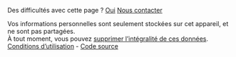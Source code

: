 <div class="feedback-block">
    <p class="feedback-component" data-feedback-transition-delay="500">
        <span class="feedback-question">
            Des difficultés avec cette page ?
            <span class="feedback-controls">
                <a class="button button-outline button-feedback button-feedback-flag" data-feedback="flag" href="">Oui</a>
                <a class="button button-outline button-feedback-contact" href="mailto:mesconseilscovid@sante.gouv.fr">Nous contacter</a>
            </span>
        </span>
        <span class="feedback-message" hidden>
            Merci pour votre retour, si vous souhaitez nous en dire plus,
            écrivez-nous à : 
            <a href="mailto:mesconseilscovid@sante.gouv.fr">mesconseilscovid@sante.gouv.fr</a>
        </span>
    </p>
</div>

<div class="legals">

Vos informations personnelles sont seulement stockées sur cet appareil, et ne sont pas partagées.  
À tout moment, vous pouvez <a class="js-suppression" href="">supprimer l’intégralité de ces données</a>.  
[Conditions d’utilisation](#conditionsutilisation) - [Code source](https://github.com/Delegation-numerique-en-sante/mesconseilscovid)

</div>
